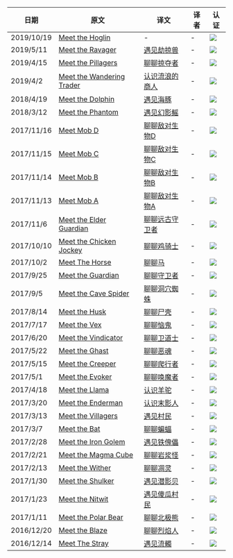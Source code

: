 |日期|原文|译文|译者|认证|
|---|---|---|---|---|
|2019/10/19|[Meet the Hoglin](https://www.minecraft.net/zh-hans/article/meet-hoglin)|-|-|![](https://www.mcbbs.net/static/image/smiley/ornaments/barrier.png)|
|2019/5/11|[Meet the Ravager](https://www.minecraft.net/zh-hans/article/meet-ravager)|[遇见劫掠兽](https://www.mcbbs.net/thread-864821-1-1.html)|-|![](https://www.mcbbs.net/static/image/smiley/ornaments/barrier.png)|
|2019/4/15|[Meet the Pillagers](https://www.minecraft.net/zh-hans/article/meet-pillagers)|[聊聊掠夺者](https://www.mcbbs.net/thread-858655-1-1.html)|-|![](https://www.mcbbs.net/static/image/smiley/ornaments/barrier.png)|
|2019/4/2|[Meet the Wandering Trader](https://www.minecraft.net/zh-hans/article/meet-wandering-trader)|[认识流浪的商人](https://www.mcbbs.net/thread-899177-1-1.html)|-|![](https://www.mcbbs.net/static/image/smiley/ornaments/barrier.png)|
|2018/4/19|[Meet the Dolphin](https://minecraft.net/zh-hans/article/meet-dolphin)|[遇见海豚](http://www.mcbbs.net/thread-791619-1-1.html)|-|![](https://www.mcbbs.net/static/image/smiley/ornaments/barrier.png)|
|2018/3/12|[Meet the Phantom](https://minecraft.net/zh-hans/article/meet-phantom)|[遇见幻影鳐](http://www.mcbbs.net/thread-786948-1-1.html)|-|![](https://www.mcbbs.net/static/image/smiley/ornaments/barrier.png)|
|2017/11/16|[Meet Mob D](https://minecraft.net/zh-hans/article/meet-mob-d)|[聊聊敌对生物D](http://www.mcbbs.net/thread-770053-1-1.html)|-|![](https://www.mcbbs.net/static/image/smiley/ornaments/barrier.png)|
|2017/11/15|[Meet Mob C](https://minecraft.net/zh-hans/article/meet-mob-c)|[聊聊敌对生物C](http://www.mcbbs.net/thread-770042-1-1.html)|-|![](https://www.mcbbs.net/static/image/smiley/ornaments/barrier.png)|
|2017/11/14|[Meet Mob B](https://minecraft.net/zh-hans/article/meet-mob-b)|[聊聊敌对生物B](http://www.mcbbs.net/thread-770035-1-1.html)|-|![](https://www.mcbbs.net/static/image/smiley/ornaments/barrier.png)|
|2017/11/13|[Meet Mob A](https://minecraft.net/zh-hans/article/meet-mob)|[聊聊敌对生物A](http://www.mcbbs.net/thread-769804-1-1.html)|-|![](https://www.mcbbs.net/static/image/smiley/ornaments/barrier.png)|
|2017/11/6|[Meet the Elder Guardian](https://minecraft.net/zh-hans/article/meet-elder-guardian)|[聊聊远古守卫者](http://www.mcbbs.net/thread-775514-1-1.html)|-|![](https://www.mcbbs.net/static/image/smiley/ornaments/barrier.png)|
|2017/10/10|[Meet the Chicken Jockey](https://minecraft.net/zh-hans/article/meet-chicken-jockey)|[聊聊鸡骑士](http://www.mcbbs.net/thread-769591-1-1.html)|-|![](https://www.mcbbs.net/static/image/smiley/ornaments/barrier.png)|
|2017/10/2|[Meet The Horse](https://minecraft.net/zh-hans/article/meet-horse)|[聊聊马](http://www.mcbbs.net/forum.php?mod=viewthread&tid=730895)|-|![](https://www.mcbbs.net/static/image/smiley/ornaments/barrier.png)|
|2017/9/25|[Meet the Guardian](https://minecraft.net/zh-hans/article/meet-guardian)|[聊聊守卫者](http://www.mcbbs.net/forum.php?mod=viewthread&tid=729909)|-|![](https://www.mcbbs.net/static/image/smiley/ornaments/barrier.png)|
|2017/9/5|[Meet the Cave Spider](https://minecraft.net/zh-hans/article/meet-cave-spider)|[聊聊洞穴蜘蛛](http://www.mcbbs.net/thread-727233-1-1.html)|-|![](https://www.mcbbs.net/static/image/smiley/ornaments/barrier.png)|
|2017/8/14|[Meet the Husk](https://minecraft.net/zh-hans/article/meet-husk)|[聊聊尸壳](http://www.mcbbs.net/forum.php?mod=viewthread&tid=720573)|-|![](https://www.mcbbs.net/static/image/smiley/ornaments/barrier.png)|
|2017/7/17|[Meet the Vex](https://minecraft.net/zh-hans/article/meet-vex)|[聊聊恼鬼](http://www.mcbbs.net/thread-707728-1-1.html)|-|![](https://www.mcbbs.net/static/image/smiley/ornaments/barrier.png)|
|2017/6/20|[Meet the Vindicator](https://minecraft.net/zh-hans/article/meet-vindicator)|[聊聊卫道士](http://www.mcbbs.net/forum.php?mod=viewthread&tid=699496)|-|![](https://www.mcbbs.net/static/image/smiley/ornaments/barrier.png)|
|2017/5/22|[Meet the Ghast](https://minecraft.net/zh-hans/article/meet-ghast)|[聊聊恶魂](http://www.mcbbs.net/forum.php?mod=viewthread&tid=695166)|-|![](https://www.mcbbs.net/static/image/smiley/ornaments/barrier.png)|
|2017/5/15|[Meet the Creeper](https://minecraft.net/zh-hans/article/meet-creeper)|[聊聊爬行者](http://www.mcbbs.net/forum.php?mod=viewthread&tid=692531)|-|![](https://www.mcbbs.net/static/image/smiley/ornaments/barrier.png)|
|2017/5/1|[Meet the Evoker](https://minecraft.net/zh-hans/article/meet-evoker)|[聊聊唤魔者](http://www.mcbbs.net/forum.php?mod=viewthread&tid=689898)|-|![](https://www.mcbbs.net/static/image/smiley/ornaments/barrier.png)|
|2017/4/18|[Meet the Llama](https://minecraft.net/zh-hans/article/meet-llama)|[认识羊驼](http://www.mcbbs.net/forum.php?mod=viewthread&tid=687481)|-|![](https://www.mcbbs.net/static/image/smiley/ornaments/barrier.png)|
|2017/3/20|[Meet the Enderman](https://minecraft.net/zh-hans/article/meet-enderman)|[认识末影人](http://www.mcbbs.net/forum.php?mod=viewthread&tid=682006)|-|![](https://www.mcbbs.net/static/image/smiley/ornaments/barrier.png)|
|2017/3/13|[Meet the Villagers](https://minecraft.net/zh-hans/article/meet-villagers)|[遇见村民](http://www.mcbbs.net/forum.php?mod=viewthread&tid=680499)|-|![](https://www.mcbbs.net/static/image/smiley/ornaments/barrier.png)|
|2017/3/7|[Meet the Bat](https://minecraft.net/zh-hans/article/meet-bat)|[聊聊蝙蝠](http://www.mcbbs.net/forum.php?mod=viewthread&tid=679097)|-|![](https://www.mcbbs.net/static/image/smiley/ornaments/barrier.png)|
|2017/2/28|[Meet the Iron Golem](https://minecraft.net/zh-hans/article/meet-iron-golem)|[遇见铁傀儡](http://www.mcbbs.net/forum.php?mod=viewthread&tid=677443)|-|![](https://www.mcbbs.net/static/image/smiley/ornaments/barrier.png)|
|2017/2/21|[Meet the Magma Cube](https://minecraft.net/zh-hans/article/meet-magma-cube)|[聊聊岩浆怪](http://www.mcbbs.net/forum.php?mod=viewthread&tid=675989)|-|![](https://www.mcbbs.net/static/image/smiley/ornaments/barrier.png)|
|2017/2/13|[Meet the Wither](https://minecraft.net/zh-hans/article/meet-wither)|[聊聊凋灵](http://www.mcbbs.net/thread-676808-1-1.html)|-|![](https://www.mcbbs.net/static/image/smiley/ornaments/barrier.png)|
|2017/1/30|[Meet the Shulker](https://minecraft.net/zh-hans/article/meet-shulker)|[遇见潜影贝](http://www.mcbbs.net/forum.php?mod=viewthread&tid=677531)|-|![](https://www.mcbbs.net/static/image/smiley/ornaments/barrier.png)|
|2017/1/23|[Meet the Nitwit](https://minecraft.net/zh-hans/article/meet-nitwit)|[遇见傻瓜村民](http://www.mcbbs.net/forum.php?mod=viewthread&tid=666427)|-|![](https://www.mcbbs.net/static/image/smiley/ornaments/barrier.png)|
|2017/1/11|[Meet the Polar Bear](https://minecraft.net/zh-hans/article/meet-polar-bear)|[聊聊北极熊](http://www.mcbbs.net/forum.php?mod=viewthread&tid=676885)|-|![](https://www.mcbbs.net/static/image/smiley/ornaments/barrier.png)|
|2016/12/20|[Meet the Blaze](https://minecraft.net/zh-hans/article/meet-blaze)|[聊聊烈焰人](http://www.mcbbs.net/forum.php?mod=viewthread&tid=676867)|-|![](https://www.mcbbs.net/static/image/smiley/ornaments/barrier.png)|
|2016/12/14|[Meet The Stray](https://minecraft.net/zh-hans/article/meet-stray)|[遇见流髑](http://www.mcbbs.net/forum.php?mod=viewthread&tid=677009)|-|![](https://www.mcbbs.net/static/image/smiley/ornaments/barrier.png)|
